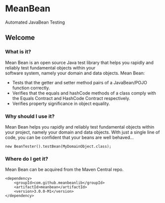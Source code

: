 # MeanBean

Automated JavaBean Testing

## Welcome

### What is it?

Mean Bean is an open source Java test library that helps you rapidly and reliably test fundamental objects within your <br/>
software system, namely your domain and data objects. Mean Bean:

  - Tests that the getter and setter method pairs of a JavaBean/POJO function correctly.
  - Verifies that the equals and hashCode methods of a class comply with the Equals Contract and HashCode Contract respectively.
  - Verifies property significance in object equality.

### Why should I use it?

Mean Bean helps you rapidly and reliably test fundamental objects within your project, namely your domain and data objects.
With just a single line of code, you can be confident that your beans are well behaved…

    new BeanTester().testBean(MyDomainObject.class);

### Where do I get it?

Mean Bean can be acquired from the Maven Central repo.

    <dependency>
        <groupId>com.github.meanbeanlib</groupId>
        <artifactId>meanbean</artifactId>
        <version>3.0.0-M1</version>
    </dependency>

